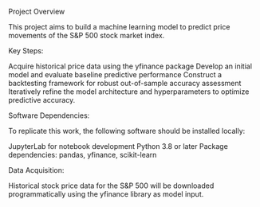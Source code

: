 Project Overview

This project aims to build a machine learning model to predict price movements of the S&P 500 stock market index.

Key Steps:

Acquire historical price data using the yfinance package
Develop an initial model and evaluate baseline predictive performance
Construct a backtesting framework for robust out-of-sample accuracy assessment
Iteratively refine the model architecture and hyperparameters to optimize predictive accuracy.

Software Dependencies:

To replicate this work, the following software should be installed locally:

JupyterLab for notebook development
Python 3.8 or later
Package dependencies: pandas, yfinance, scikit-learn

Data Acquisition:

Historical stock price data for the S&P 500 will be downloaded programmatically using the yfinance library as model input.
